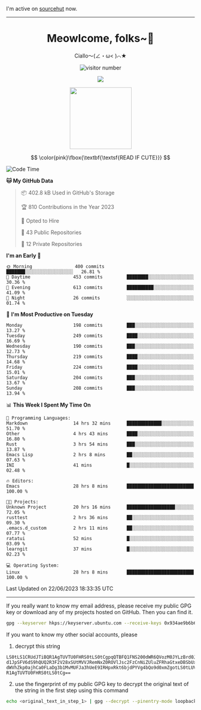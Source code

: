 I'm active on [sourcehut](https://sr.ht/~meow_king/) now. 

---

<div align="center">
  <h1>Meowlcome, folks~👋</h1>
  <p>Ciallo～(∠・ω< )⌒★</p>
</div>

<p align="center">
  <img src="https://count.getloli.com/get/@Ziqi-Yang?theme=rule34" alt="visitor number" />
</p>

<p align="center">
  <img src="https://skillicons.dev/icons?i=rust,c,py,flutter,go,java,js,bash,linux,emacs" />
</p>
<p align="center">
  <img height="165" src="https://github-readme-stats.vercel.app/api?username=Ziqi-Yang&show_icons=true&include_all_commits=true&hide_border=true" />
</p>

$$
\color{pink}\fbox{\textbf{\textsf{READ IF CUTE}}}
$$

<!--START_SECTION:waka-->
![Code Time](http://img.shields.io/badge/Code%20Time-1%2C248%20hrs%2041%20mins-blue)

**🐱 My GitHub Data** 

> 📦 402.8 kB Used in GitHub's Storage 
 > 
> 🏆 810 Contributions in the Year 2023
 > 
> 💼 Opted to Hire
 > 
> 📜 43 Public Repositories 
 > 
> 🔑 12 Private Repositories 
 > 
**I'm an Early 🐤** 

```text
🌞 Morning                400 commits         ███████░░░░░░░░░░░░░░░░░░   26.81 % 
🌆 Daytime                453 commits         ████████░░░░░░░░░░░░░░░░░   30.36 % 
🌃 Evening                613 commits         ██████████░░░░░░░░░░░░░░░   41.09 % 
🌙 Night                  26 commits          ░░░░░░░░░░░░░░░░░░░░░░░░░   01.74 % 
```
📅 **I'm Most Productive on Tuesday** 

```text
Monday                   198 commits         ███░░░░░░░░░░░░░░░░░░░░░░   13.27 % 
Tuesday                  249 commits         ████░░░░░░░░░░░░░░░░░░░░░   16.69 % 
Wednesday                190 commits         ███░░░░░░░░░░░░░░░░░░░░░░   12.73 % 
Thursday                 219 commits         ████░░░░░░░░░░░░░░░░░░░░░   14.68 % 
Friday                   224 commits         ████░░░░░░░░░░░░░░░░░░░░░   15.01 % 
Saturday                 204 commits         ███░░░░░░░░░░░░░░░░░░░░░░   13.67 % 
Sunday                   208 commits         ███░░░░░░░░░░░░░░░░░░░░░░   13.94 % 
```


📊 **This Week I Spent My Time On** 

```text
💬 Programming Languages: 
Markdown                 14 hrs 32 mins      █████████████░░░░░░░░░░░░   51.70 % 
Other                    4 hrs 43 mins       ████░░░░░░░░░░░░░░░░░░░░░   16.80 % 
Rust                     3 hrs 54 mins       ███░░░░░░░░░░░░░░░░░░░░░░   13.87 % 
Emacs Lisp               2 hrs 8 mins        ██░░░░░░░░░░░░░░░░░░░░░░░   07.63 % 
INI                      41 mins             █░░░░░░░░░░░░░░░░░░░░░░░░   02.48 % 

🔥 Editors: 
Emacs                    28 hrs 8 mins       █████████████████████████   100.00 % 

🐱‍💻 Projects: 
Unknown Project          20 hrs 16 mins      ██████████████████░░░░░░░   72.05 % 
rusttest                 2 hrs 36 mins       ██░░░░░░░░░░░░░░░░░░░░░░░   09.30 % 
.emacs.d_custom          2 hrs 11 mins       ██░░░░░░░░░░░░░░░░░░░░░░░   07.77 % 
ratatui                  52 mins             █░░░░░░░░░░░░░░░░░░░░░░░░   03.09 % 
learngit                 37 mins             █░░░░░░░░░░░░░░░░░░░░░░░░   02.23 % 

💻 Operating System: 
Linux                    28 hrs 8 mins       █████████████████████████   100.00 % 
```


 Last Updated on 22/06/2023 18:33:35 UTC
<!--END_SECTION:waka-->

-----

If you really want to know my email address, please receive my public GPG key or download any of my projects hosted on GitHub. Then you can find it. 
```bash
gpg --keyserver hkps://keyserver.ubuntu.com --receive-keys 0x934ae9b6b6e9ff34
```
If you want to know my other social accounts, please
1) decrypt this string
```
LS0tLS1CRUdJTiBQR1AgTUVTU0FHRS0tLS0tCgpqQTBFQ1FNS200dWR6QVozM0JYLzBrd0JNU0Ru
d1JpSFV6dS9hQUQ2R3F2V28xSUtMVVJRemNxZ0ROVlJsc2FzCnNiZUluZFRhaGtxeDBSbUxEajVq
dWVhZkp0ajhCa0FLaDg3b1MvMUFJa3hUeE9IRHpxRkt6bjdPYVg4bQo9d0xmZgotLS0tLUVORCBQ
R1AgTUVTU0FHRS0tLS0tCg==
```
2) use the fingerprint of my public GPG key to decrypt the original text of the string in the first step using this command
```bash
echo <original_text_in_step_1> | gpg --decrypt --pinentry-mode loopback --armor
```


